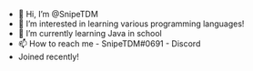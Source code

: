 - 👋 Hi, I’m @SnipeTDM
- 👀 I’m interested in learning various programming languages!
- 🌱 I’m currently learning Java in school
- 📫 How to reach me - SnipeTDM#0691 - Discord
- Joined recently!

<!---
SnipeTDM/SnipeTDM is a ✨ special ✨ repository because its `README.md` (this file) appears on your GitHub profile.
You can click the Preview link to take a look at your changes.
--->
